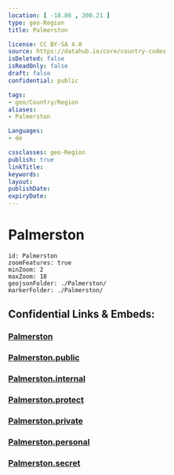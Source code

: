 ```yaml
---
location: [ -18.86 , 200.21 ] 
type: geo-Region
title: Palmerston

license: CC BY-SA 4.0
source: https://datahub.io/core/country-codes
isDeleted: false
isReadOnly: false
draft: false
confidential: public

tags:
- geo/Country/Region
aliases:
- Palmerston

Languages:
- de

cssclasses: geo-Region
publish: true
linkTitle: 
keywords: 
layout: 
publishDate: 
expiryDate: 
---
```


# Palmerston

```leaflet
id: Palmerston
zoomFeatures: true 
minZoom: 2 
maxZoom: 18
geojsonFolder: ./Palmerston/
markerFolder: ./Palmerston/
```


## Confidential Links & Embeds: 

### [Palmerston](/_Standards/Earth/Continent/Oceania/Polynesia/Cook~Islands/Cook~Island-councils/Palmerston.md) 

### [Palmerston.public](/_public/Earth/Continent/Oceania/Polynesia/Cook~Islands/Cook~Island-councils/Palmerston.public.md) 

### [Palmerston.internal](/_internal/Earth/Continent/Oceania/Polynesia/Cook~Islands/Cook~Island-councils/Palmerston.internal.md) 

### [Palmerston.protect](/_protect/Earth/Continent/Oceania/Polynesia/Cook~Islands/Cook~Island-councils/Palmerston.protect.md) 

### [Palmerston.private](/_private/Earth/Continent/Oceania/Polynesia/Cook~Islands/Cook~Island-councils/Palmerston.private.md) 

### [Palmerston.personal](/_personal/Earth/Continent/Oceania/Polynesia/Cook~Islands/Cook~Island-councils/Palmerston.personal.md) 

### [Palmerston.secret](/_secret/Earth/Continent/Oceania/Polynesia/Cook~Islands/Cook~Island-councils/Palmerston.secret.md)

